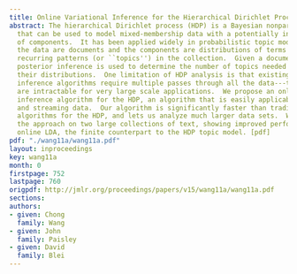 ```yaml
---
title: Online Variational Inference for the Hierarchical Dirichlet Process
abstract: The hierarchical Dirichlet process (HDP) is a Bayesian nonparametric model
  that can be used to model mixed-membership data with a potentially infinite number
  of components.  It has been applied widely in probabilistic topic modeling, where
  the data are documents and the components are distributions of terms that reflect
  recurring patterns (or ``topics'') in the collection.  Given a document collection,
  posterior inference is used to determine the number of topics needed and to characterize
  their distributions.  One limitation of HDP analysis is that existing posterior
  inference algorithms require multiple passes through all the data---these algorithms
  are intractable for very large scale applications.  We propose an online variational
  inference algorithm for the HDP, an algorithm that is easily applicable to massive
  and streaming data.  Our algorithm is significantly faster than traditional inference
  algorithms for the HDP, and lets us analyze much larger data sets.  We illustrate
  the approach on two large collections of text, showing improved performance over
  online LDA, the finite counterpart to the HDP topic model. [pdf]
pdf: "./wang11a/wang11a.pdf"
layout: inproceedings
key: wang11a
month: 0
firstpage: 752
lastpage: 760
origpdf: http://jmlr.org/proceedings/papers/v15/wang11a/wang11a.pdf
sections: 
authors:
- given: Chong
  family: Wang
- given: John
  family: Paisley
- given: David
  family: Blei
---
```

